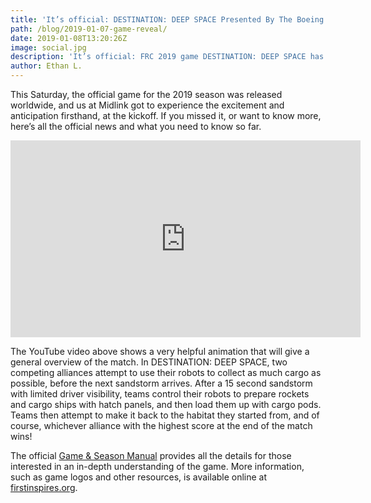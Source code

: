 ```yaml
---
title: 'It’s official: DESTINATION: DEEP SPACE Presented By The Boeing Company has “lifted off”'
path: /blog/2019-01-07-game-reveal/
date: 2019-01-08T13:20:26Z
image: social.jpg
description: 'It’s official: FRC 2019 game DESTINATION: DEEP SPACE has “lifted off”'
author: Ethan L.
---
```


This Saturday, the official game for the 2019 season was released worldwide, and us at Midlink got to experience the excitement and anticipation firsthand, at the kickoff. If you missed it, or want to know more, here’s all the official news and what you need to know so far.

<!--more-->

<iframe width="560" height="315" src="https://www.youtube.com/embed/Mew6G_og-PI" frameborder="0" allow="accelerometer; autoplay; encrypted-media; gyroscope; picture-in-picture" allowfullscreen></iframe>

The YouTube video above shows a very helpful animation that will give a general overview of the match. In DESTINATION: DEEP SPACE, two competing alliances attempt to use their robots to collect as much cargo as possible, before the next sandstorm arrives. After a 15 second sandstorm  with limited driver visibility, teams control their robots to prepare rockets and cargo ships with hatch panels, and then load them up with cargo pods. Teams then attempt to make it back to the habitat they started from, and of course, whichever alliance with the highest score at the end of the match wins!

The official [Game & Season Manual](https://firstfrc.blob.core.windows.net/frc2019/Manual/2019FRCGameSeasonManual.pdf "Game & Season Manual") provides all the details for those interested in an in-depth understanding of the game. More information, such as game logos and other resources, is available online at [firstinspires.org](https://www.firstinspires.org/robotics/frc/game-and-season/ "First Inspires").
